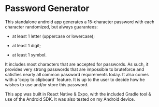 # Password Generator

This standalone android app generates a 15-character password with each character randomized, but always guarantees:

- at least 1 letter (uppercase or lowercase);

- at least 1 digit;

- at least 1 symbol.

It includes most characters that are accepted for passwords. As such, it provides very strong passwords that are impossible to bruteforce and satisfies nearly all common password requirements today. It also comes with a 'copy to clipboard' feature. It is up to the user to decide how he wishes to use and/or store this password.

This app was built in React Native & Expo, with the included Gradle tool & use of the Android SDK. It was also tested on my Android device.